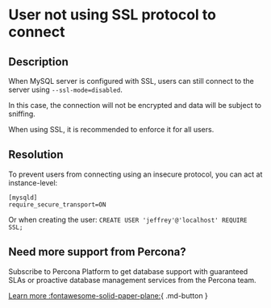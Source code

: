 # User not using SSL protocol to connect

## Description
When MySQL server is configured with SSL, users can still connect to the server using `--ssl-mode=disabled`. 

In this case, the connection will not be encrypted and data will be subject to sniffing. 

When using SSL, it is recommended to enforce it for all users. 

## Resolution
To prevent users from connecting using an insecure protocol, you can act at instance-level:
```
[mysqld]
require_secure_transport=ON
```
Or when creating the user:
`CREATE USER 'jeffrey'@'localhost' REQUIRE SSL;`
 
## Need more support from Percona?
Subscribe to Percona Platform to get database support with guaranteed SLAs or proactive database management services from the Percona team.

[Learn more :fontawesome-solid-paper-plane:](https://per.co.na/subscribe){ .md-button }